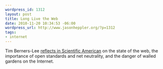```yaml
--- 
wordpress_id: 1312
layout: post
title: Long Live the Web
date: 2010-11-20 10:34:53 -06:00
wordpress_url: http://www.jasonheppler.org/?p=1312
tags: 
- internet
---
```

Tim Berners-Lee <a href="http://www.scientificamerican.com/article.cfm?id=long-live-the-web">reflects in Scientific American</a> on the state of the web, the importance of open standards and net neutrality, and the danger of walled gardens on the Internet.

